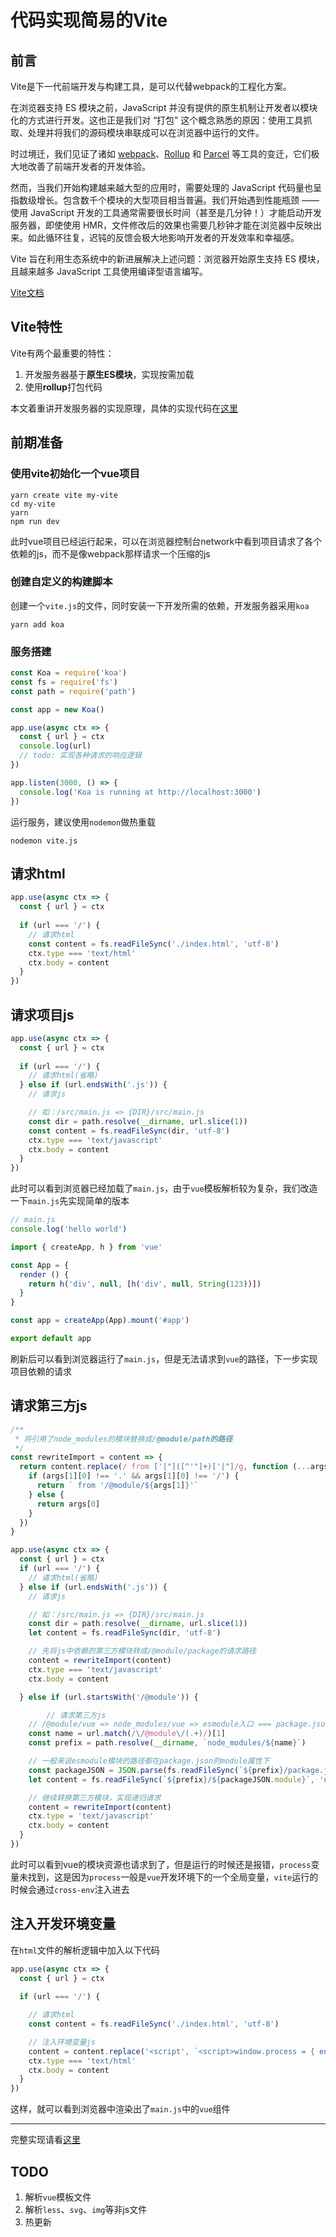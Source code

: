 # 代码实现简易的Vite

## 前言

Vite是下一代前端开发与构建工具，是可以代替webpack的工程化方案。

在浏览器支持 ES 模块之前，JavaScript 并没有提供的原生机制让开发者以模块化的方式进行开发。这也正是我们对 “打包” 这个概念熟悉的原因：使用工具抓取、处理并将我们的源码模块串联成可以在浏览器中运行的文件。

时过境迁，我们见证了诸如 [webpack](https://webpack.js.org/)、[Rollup](https://rollupjs.org/) 和 [Parcel](https://parceljs.org/) 等工具的变迁，它们极大地改善了前端开发者的开发体验。

然而，当我们开始构建越来越大型的应用时，需要处理的 JavaScript 代码量也呈指数级增长。包含数千个模块的大型项目相当普遍。我们开始遇到性能瓶颈 —— 使用 JavaScript 开发的工具通常需要很长时间（甚至是几分钟！）才能启动开发服务器，即使使用 HMR，文件修改后的效果也需要几秒钟才能在浏览器中反映出来。如此循环往复，迟钝的反馈会极大地影响开发者的开发效率和幸福感。

Vite 旨在利用生态系统中的新进展解决上述问题：浏览器开始原生支持 ES 模块，且越来越多 JavaScript 工具使用编译型语言编写。

[Vite文档](https://cn.vitejs.dev/)

## Vite特性

Vite有两个最重要的特性：

1. 开发服务器基于**原生ES模块**，实现按需加载
2. 使用**rollup**打包代码

本文着重讲开发服务器的实现原理，具体的实现代码在[这里](./vite.js)

## 前期准备

### 使用vite初始化一个vue项目

```shell
yarn create vite my-vite
cd my-vite
yarn
npm run dev
```

此时vue项目已经运行起来，可以在浏览器控制台network中看到项目请求了各个依赖的js，而不是像webpack那样请求一个压缩的js

### 创建自定义的构建脚本

创建一个`vite.js`的文件，同时安装一下开发所需的依赖，开发服务器采用`koa`

```shell
yarn add koa
```

### 服务搭建

```javascript
const Koa = require('koa')
const fs = require('fs')
const path = require('path')

const app = new Koa()

app.use(async ctx => {
  const { url } = ctx
  console.log(url)
  // todo: 实现各种请求的响应逻辑
})

app.listen(3000, () => {
  console.log('Koa is running at http://localhost:3000')
})

```

运行服务，建议使用`nodemon`做热重载

```shell
nodemon vite.js
```

## 请求html

```javascript
app.use(async ctx => {
  const { url } = ctx
  
  if (url === '/') {
    // 请求html
    const content = fs.readFileSync('./index.html', 'utf-8')
    ctx.type === 'text/html'
    ctx.body = content
  }
})
```

## 请求项目js

```javascript
app.use(async ctx => {
  const { url } = ctx
  
  if (url === '/') {
    // 请求html(省略)
  } else if (url.endsWith('.js')) {
    // 请求js

    // 如：/src/main.js => {DIR}/src/main.js
    const dir = path.resolve(__dirname, url.slice(1))
    const content = fs.readFileSync(dir, 'utf-8')
    ctx.type === 'text/javascript'
    ctx.body = content
  }
})
```

此时可以看到浏览器已经加载了`main.js`，由于`vue`模板解析较为复杂，我们改造一下`main.js`先实现简单的版本

```javascript
// main.js
console.log('hello world')

import { createApp, h } from 'vue'

const App = {
  render () {
    return h('div', null, [h('div', null, String(123))])
  }
}

const app = createApp(App).mount('#app')

export default app
```

刷新后可以看到浏览器运行了`main.js`，但是无法请求到`vue`的路径，下一步实现项目依赖的请求

## 请求第三方js

```javascript
/**
 * 将引用了node_modules的模块替换成/@module/path的路径
 */
const rewriteImport = content => {
  return content.replace(/ from ['|"]([^'"]+)['|"]/g, function (...args) {
    if (args[1][0] !== '.' && args[1][0] !== '/') {
      return ` from '/@module/${args[1]}'`
    } else {
      return args[0]
    }
  })
}

app.use(async ctx => {
  const { url } = ctx
  if (url === '/') {
    // 请求html(省略)
  } else if (url.endsWith('.js')) {
    // 请求js

    // 如：/src/main.js => {DIR}/src/main.js
    const dir = path.resolve(__dirname, url.slice(1))
    let content = fs.readFileSync(dir, 'utf-8')

    // 先将js中依赖的第三方模块转成/@module/package的请求路径
    content = rewriteImport(content)
    ctx.type === 'text/javascript'
    ctx.body = content

  } else if (url.startsWith('/@module')) {

		// 请求第三方js
    // /@module/vue => node_modules/vue => esmodule入口 === package.json => .module
    const name = url.match(/\/@module\/(.+)/)[1]
    const prefix = path.resolve(__dirname, `node_modules/${name}`)

    // 一般来说esmodule模块的路径都在package.json的module属性下
    const packageJSON = JSON.parse(fs.readFileSync(`${prefix}/package.json`), 'utf-8')
    let content = fs.readFileSync(`${prefix}/${packageJSON.module}`, 'utf-8')

    // 继续转换第三方模块，实现递归请求
    content = rewriteImport(content)
    ctx.type = 'text/javascript'
    ctx.body = content
  }
})
```

此时可以看到vue的模块资源也请求到了，但是运行的时候还是报错，`process`变量未找到，这是因为`process`一般是`vue`开发环境下的一个全局变量，`vite`运行的时候会通过`cross-env`注入进去

## 注入开发环境变量

在`html`文件的解析逻辑中加入以下代码

```javascript
app.use(async ctx => {
  const { url } = ctx
  
  if (url === '/') {

    // 请求html
    const content = fs.readFileSync('./index.html', 'utf-8')

    // 注入环境变量js
    content = content.replace('<script', `<script>window.process = { env: { NODE_ENV: 'dev'} }</script><script `)
    ctx.type === 'text/html'
    ctx.body = content
  }
})
```

这样，就可以看到浏览器中渲染出了`main.js`中的`vue`组件

---

完整实现请看[这里](./vite.js)

## TODO

1. 解析`vue`模板文件
2. 解析`less`、`svg`、`img`等非js文件
3. 热更新